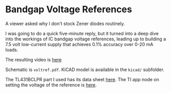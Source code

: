 # Bandgap Voltage References

A viewer asked why I don't stock Zener diodes routinely.

I was going to do a quick five-minute reply, but it turned into a deep dive into the workings of IC bandgap voltage references, leading up to building a 7.5 volt low-current supply that achieves 0.1% accuracy over 0-20 mA loads.

The resulting video is [here](https://youtu.be/7RQVgR9cbnY)

Schematic is `voltref.pdf`. KiCAD model is available in the `kicad/` subfolder.

The TL431BCLPR part I used has its data sheet [here](https://www.ti.com/lit/ds/symlink/tl431.pdf).
The TI app node on setting the voltage of the reference is [here](https://www.ti.com/lit/an/slva445/slva445.pdf).




